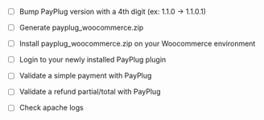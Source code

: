 - [ ] Bump PayPlug version with a 4th digit (ex: 1.1.0 -> 1.1.0.1)
- [ ] Generate payplug_woocommerce.zip
- [ ] Install payplug_woocommerce.zip on your Woocommerce environment
- [ ] Login to your newly installed PayPlug plugin
- [ ] Validate a simple payment with PayPlug
- [ ] Validate a refund partial/total with PayPlug
- [ ] Check apache logs

